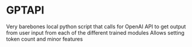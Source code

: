 # GPTAPI

Very barebones local python script that calls for OpenAI API to get output from user input from each of the different trained modules
Allows setting token count and minor features
